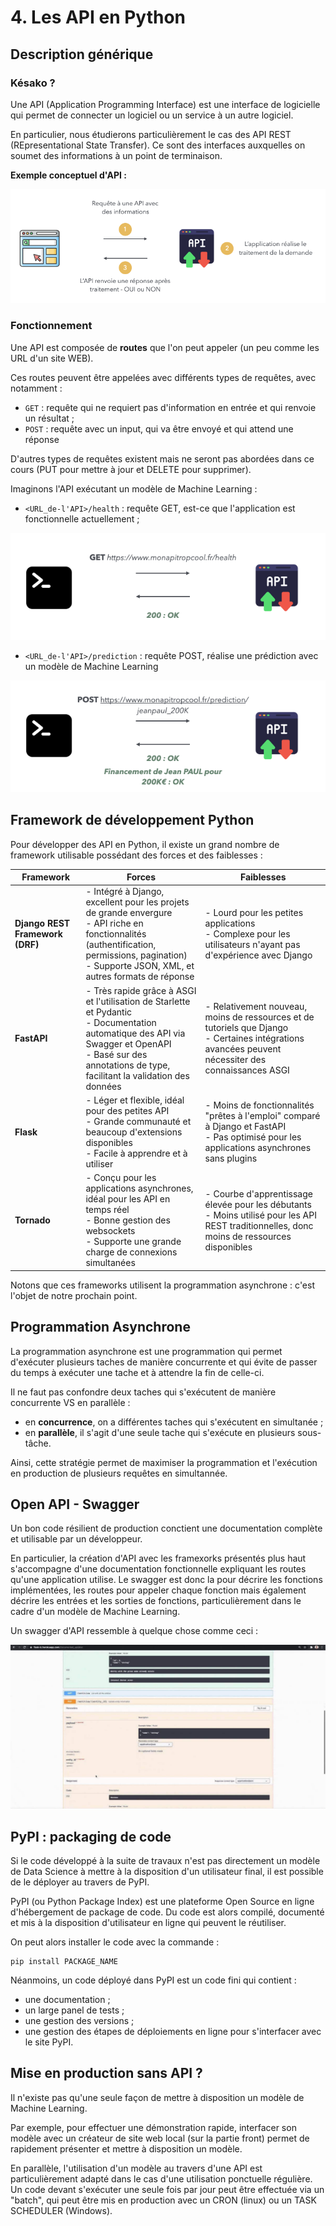 # 4. Les API en Python

## Description générique

### Késako ?

Une API (Application Programming Interface) est une interface de logicielle qui permet de connecter un logiciel ou un service à un autre logiciel.

En particulier, nous étudierons particulièrement le cas des API REST (REpresentational State Transfer). Ce sont des interfaces auxquelles on soumet des informations à un point de terminaison.

**Exemple conceptuel d'API :**

<p align="center">
  <img src="./resources/04_api/api_simple.png" />
</p>


### Fonctionnement 

Une API est composée de **routes** que l'on peut appeler (un peu comme les URL d'un site WEB). 

Ces routes peuvent être appelées avec différents types de requêtes, avec notamment :
- `GET` : requête qui ne requiert pas d'information en entrée et qui renvoie un résultat ; 
- `POST` : requête avec un input, qui va être envoyé et qui attend une réponse

D'autres types de requêtes existent mais ne seront pas abordées dans ce cours (PUT pour mettre à jour et DELETE pour supprimer).

Imaginons l'API exécutant un modèle de Machine Learning : 
- `<URL_de-l'API>/health` : requête GET, est-ce que l'application est fonctionnelle actuellement ;
<p align="center">
  <img src="./resources/04_api/api_get_example.png" />
</p>

- `<URL_de-l'API>/prediction` : requête POST, réalise une prédiction avec un modèle de Machine Learning
<p align="center">
  <img src="./resources/04_api/api_post_example.png" />
</p>


## Framework de développement Python

Pour développer des API en Python, il existe un grand nombre de framework utilisable possédant des forces et des faiblesses : 

| Framework                        | Forces                                                                                                                                                        | Faiblesses                                                                                                              |
|----------------------------------|---------------------------------------------------------------------------------------------------------------------------------------------------------------|-------------------------------------------------------------------------------------------------------------------------|
| **Django REST Framework (DRF)**  | - Intégré à Django, excellent pour les projets de grande envergure <br> - API riche en fonctionnalités (authentification, permissions, pagination) <br> - Supporte JSON, XML, et autres formats de réponse | - Lourd pour les petites applications <br> - Complexe pour les utilisateurs n'ayant pas d'expérience avec Django       |
| **FastAPI**                      | - Très rapide grâce à ASGI et l'utilisation de Starlette et Pydantic <br> - Documentation automatique des API via Swagger et OpenAPI <br> - Basé sur des annotations de type, facilitant la validation des données | - Relativement nouveau, moins de ressources et de tutoriels que Django <br> - Certaines intégrations avancées peuvent nécessiter des connaissances ASGI |
| **Flask**                        | - Léger et flexible, idéal pour des petites API <br> - Grande communauté et beaucoup d'extensions disponibles <br> - Facile à apprendre et à utiliser        | - Moins de fonctionnalités "prêtes à l'emploi" comparé à Django et FastAPI <br> - Pas optimisé pour les applications asynchrones sans plugins              |
| **Tornado**                      | - Conçu pour les applications asynchrones, idéal pour les API en temps réel <br> - Bonne gestion des websockets <br> - Supporte une grande charge de connexions simultanées | - Courbe d'apprentissage élevée pour les débutants <br> - Moins utilisé pour les API REST traditionnelles, donc moins de ressources disponibles |

Notons que ces frameworks utilisent la programmation asynchrone : c'est l'objet de notre prochain point.

## Programmation Asynchrone

La programmation asynchrone est une programmation qui permet d'exécuter plusieurs taches de manière concurrente et qui évite de passer du temps à exécuter une tache et à attendre la fin de celle-ci.

Il ne faut pas confondre deux taches qui s'exécutent de manière concurrente VS en parallèle : 
- en **concurrence**, on a différentes taches qui s'exécutent en simultanée ;
- en **parallèle**, il s'agit d'une seule tache qui s'exécute en plusieurs sous-tâche.

Ainsi, cette stratégie permet de maximiser la programmation et l'exécution en production de plusieurs requêtes en simultannée.

## Open API - Swagger

Un bon code résilient de production conctient une documentation complète et utilisable par un développeur.

En particulier, la création d'API avec les framexorks présentés plus haut s'accompagne d'une documentation fonctionnelle expliquant les routes qu'une application utilise. Le swagger est donc la pour décrire les fonctions implémentées, les routes pour appeler chaque fonction mais également décrire les entrées et les sorties de fonctions, particulièrement dans le cadre d'un modèle de Machine Learning.

Un swagger d'API ressemble à quelque chose comme ceci :

<p align="center">
  <img src="./resources/04_api/api_swagger.jpeg" />
</p>

## PyPI : packaging de code

Si le code développé à la suite de travaux n'est pas directement un modèle de Data Science à mettre à la disposition d'un utilisateur final, il est possible de le déployer au travers de PyPI.

PyPI (ou Python Package Index) est une plateforme Open Source en ligne d'hébergement de package de code. Du code est alors compilé, documenté et mis à la disposition d'utilisateur en ligne qui peuvent le réutiliser. 

On peut alors installer le code avec la commande :

```
pip install PACKAGE_NAME
```

Néanmoins, un code déployé dans PyPI est un code fini qui contient : 
- une documentation ; 
- un large panel de tests ;
- une gestion des versions ;
- une gestion des étapes de déploiements en ligne pour s'interfacer avec le site PyPI.

## Mise en production sans API ?

Il n'existe pas qu'une seule façon de mettre à disposition un modèle de Machine Learning.

Par exemple, pour effectuer une démonstration rapide, interfacer son modèle avec un créateur de site web local (sur la partie front) permet de rapidement présenter et mettre à disposition un modèle.

En parallèle, l'utilisation d'un modèle au travers d'une API est particulièrement adapté dans le cas d'une utilisation ponctuelle régulière. Un code devant s'exécuter une seule fois par jour peut être effectuée via un "batch", qui peut être mis en production avec un CRON (linux) ou un TASK SCHEDULER (Windows).
